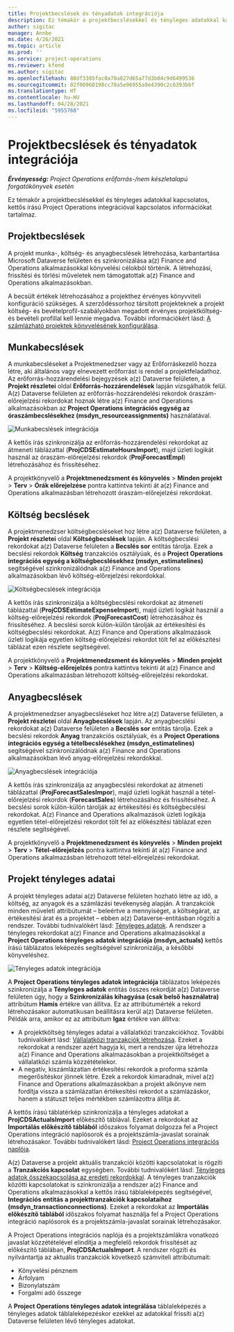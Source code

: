 ```yaml
---
title: Projektbecslések és tényadatok integrációja
description: Ez témakör a projektbecslésekkel és tényleges adatokkal kapcsolatos, kettős írású Project Operations integrációval kapcsolatos információkat tartalmaz.
author: sigitac
manager: Annbe
ms.date: 4/26/2021
ms.topic: article
ms.prod: ''
ms.service: project-operations
ms.reviewer: kfend
ms.author: sigitac
ms.openlocfilehash: 88df3385fac0a78a827d65a77d3b04c9d6499536
ms.sourcegitcommit: 02f00960198cc78a5e96955a9e4390c2c6393bbf
ms.translationtype: HT
ms.contentlocale: hu-HU
ms.lasthandoff: 04/28/2021
ms.locfileid: "5955768"
---
```

# <a name="project-estimates-and-actuals-integration"></a>Projektbecslések és tényadatok integrációja

_**Érvényesség:** Project Operations erőforrás-/nem készletalapú forgatókönyvek esetén_

Ez témakör a projektbecslésekkel és tényleges adatokkal kapcsolatos, kettős írású Project Operations integrációval kapcsolatos információkat tartalmaz.

## <a name="project-estimates"></a>Projektbecslések

A projekt munka-, költség- és anyagbecslések létrehozása, karbantartása Microsoft Dataverse felületen és szinkronizálása a(z) Finance and Operations alkalmazásokkal könyvelési célokból történik. A létrehozási, frissítési és törlési műveletek nem támogatottak a(z) Finance and Operations alkalmazásokban.

A becsült értékek létrehozásához a projekthez érvényes könyvviteli konfiguráció szükséges. A szerződéssorhoz társított projekteknek a projekt költség- és bevételprofil-szabályokban megadott érvényes projektköltség- és bevételi profillal kell lennie megadva. További információkért lásd: [A számlázható projektek könyvelésének konfigurálása](../project-accounting/configure-accounting-billable-projects.md#configure-project-cost-and-revenue-profile-rules).

## <a name="labor-estimates"></a>Munkabecslések

A munkabecsléseket a Projektmenedzser vagy az Erőforráskezelő hozza létre, aki általános vagy elnevezett erőforrást is rendel a projektfeladathoz. Az erőforrás-hozzárendelési bejegyzések a(z) Dataverse felületen, a **Projekt részletei** oldal **Erőforrás-hozzárendelések** lapján vizsgálhatók felül. A(z) Dataverse felületen az erőforrás-hozzárendelési rekordok óraszám-előrejelzési rekordokat hoznak létre a(z) Finance and Operations alkalmazásokban az **Project Operations integrációs egység az óraszámbecslésekhez (msdyn\_resourceassignments)** használatával.

   ![Munkabecslések integrációja](./Media/DW4LaborEstimates.png)

A kettős írás szinkronizálja az erőforrás-hozzárendelési rekordokat az átmeneti táblázattal (**ProjCDSEstimateHoursImport**), majd üzleti logikát használ az óraszám-előrejelzési rekordok (**ProjForecastEmpl**) létrehozásához és frissítéséhez.

A projektkönyvelő a **Projektmenedzsment és könyvelés** > **Minden projekt** > **Terv** > **Órák előrejelzése** pontra kattintva tekinti át a(z) Finance and Operations alkalmazásban létrehozott óraszám-előrejelzési rekordokat.

## <a name="expense-estimates"></a>Költség becslések

A projektmenedzser költségbecsléseket hoz létre a(z) Dataverse felületen, a **Projekt részletei** oldal **Költségbecslések** lapján. A költségbecslési rekordokat a(z) Dataverse felületen a **Becslés sor** entitás tárolja. Ezek a becslési rekordok **Költség** tranzakciós osztályúak, és a **Project Operations integrációs egység a költségbecslésekhez (msdyn\_estimatelines)** segítségével szinkronizálódnak a(z) Finance and Operations alkalmazásokban lévő költség-előrejelzési rekordokkal.

   ![Költségbecslések integrációja](./Media/DW4ExpenseEstimates.png)

A kettős írás szinkronizálja a költségbecslési rekordokat az átmeneti táblázattal (**ProjCDSEstimateExpenseImport**), majd üzleti logikát használ a költség-előrejelzési rekordok (**ProjForecastCost**) létrehozásához és frissítéséhez. A becslési sorok külön-külön tárolják az értékesítési és költségbecslési rekordokat. A(z) Finance and Operations alkalmazások üzleti logikája egyetlen költség-előrejelzési rekordot tölt fel az előkészítési táblázat ezen részlete segítségével.

A projektkönyvelő a **Projektmenedzsment és könyvelés** > **Minden projekt** > **Terv** > **Költség-előrejelzés** pontra kattintva tekinti át a(z) Finance and Operations alkalmazásban létrehozott költség-előrejelzési rekordokat.

## <a name="material-estimates"></a>Anyagbecslések

A projektmenedzser anyagbecsléseket hoz létre a(z) Dataverse felületen, a **Projekt részletei** oldal **Anyagbecslések** lapján. Az anyagbecslési rekordokat a(z) Dataverse felületen a **Becslés sor** entitás tárolja. Ezek a becslési rekordok **Anyag** tranzakciós osztályúak, és a **Project Operations integrációs egység a tételbecslésekhez (msdyn\_estimatelines)** segítségével szinkronizálódnak a(z) Finance and Operations alkalmazásokban lévő anyag-előrejelzési rekordokkal.

   ![Anyagbecslések integrációja](./Media/DW4MaterialEstimates.png)

A kettős írás szinkronizálja az anyagbecslési rekordokat az átmeneti táblázattal (**ProjForecastSalesImpor**), majd üzleti logikát használ a tétel-előrejelzési rekordok (**ForecastSales**) létrehozásához és frissítéséhez. A becslési sorok külön-külön tárolják az értékesítési és költségbecslési rekordokat. A(z) Finance and Operations alkalmazások üzleti logikája egyetlen tétel-előrejelzési rekordot tölt fel az előkészítési táblázat ezen részlete segítségével.

A projektkönyvelő a **Projektmenedzsment és könyvelés** > **Minden projekt** > **Terv** > **Tétel-előrejelzés** pontra kattintva tekinti át a(z) Finance and Operations alkalmazásban létrehozott tétel-előrejelzési rekordokat.

## <a name="project-actuals"></a>Projekt tényleges adatai

A projekt tényleges adatai a(z) Dataverse felületen hozható létre az idő, a költség, az anyagok és a számlázási tevékenység alapján. A tranzakciók minden műveleti attribútumát – beleértve a mennyiséget, a költségárat, az értékesítési árat és a projektet – ebben a(z) Dataverse-entitásban rögzíti a rendszer. További tudnivalókért lásd: [Tényleges adatok](../actuals/actuals-overview.md). A rendszer a tényleges rekordokat a(z) Finance and Operations alkalmazásokkal a **Project Operations tényleges adatok integrációja (msdyn\_actuals)** kettős írású táblázatos leképezés segítségével szinkronizálja, a későbbi könyveléshez.

   ![Tényleges adatok integrációja](./Media/DW4Actuals.png)

A **Project Operations tényleges adatok integrációja** táblázatos leképezés szinkronizálja a **Tényleges adatok** entitás összes rekordját a(z) Dataverse felületen úgy, hogy a **Szinkronizálás kihagyása (csak belső használatra)** attribútum **Hamis** értékre van állítva. Ez az attribútumérték a rekord létrehozásakor automatikusan beállításra kerül a(z) Dataverse felületen. Példák arra, amikor ez az attribútum **Igaz** értékre van állítva:

  - A projektköltség tényleges adatai a vállalatközi tranzakciókhoz. További tudnivalókért lásd: [Vállalatközi tranzakciók létrehozása](../project-accounting/create-intercompany-transactions.md). Ezeket a rekordokat a rendszer azért hagyja ki, mert a rendszer újra létrehozza a(z) Finance and Operations alkalmazásokban a projektköltséget a vállalatközi számla közzétételekor.
  - A negatív, kiszámlázatlan értékesítési rekordok a proforma számla megerősítéskor jönnek létre. Ezek a rekordok kimaradnak, mivel a(z) Finance and Operations alkalmazásokban a projekt alkönyve nem fordítja vissza a számlázatlan értékesítési rekordot a számlázáskor, hanem a státuszt teljes mértékben számlázottra állítja át.

A kettős írású táblatérkép szinkronizálja a tényleges adatokat a **ProjCDSActualsImport** előkészítő táblával. Ezeket a rekordokat az **Importálás előkészítő táblából** időszakos folyamat dolgozza fel a Project Operations integráció naplósorok és a projektszámla-javaslat sorainak létrehozásakor. További tudnivalókért lásd: [Project Operations integrációs naplója](../project-accounting/project-operations-integration-journal.md).

A(z) Dataverse a projekt aktuális tranzakciói közötti kapcsolatokat is rögzíti a **Tranzakciós kapcsolat** egységben. További tudnivalókért lásd: [Tényleges adatok összekapcsolása az eredeti rekordokkal](../actuals/linkingactuals.md). A tényleges tranzakciók közötti kapcsolatokat is szinkronizálja a rendszer a(z) Finance and Operations alkalmazásokkal a kettős írású táblaleképezés segítségével, **Integrációs entitás a projekttranzakciók kapcsolataihoz (msdyn\_transactionconnections)**. Ezeket a rekordokat az **Importálás előkészítő táblából** időszakos folyamat használja fel a Project Operations integráció naplósorok és a projektszámla-javaslat sorainak létrehozásakor.

A Project Operations integrációs naplója és a projektszámlákra vonatkozó javaslat közzétételével elindítja a megfelelő rekordok frissítését az előkészítő táblában, **ProjCDSActualsImport**. A rendszer rögzíti és nyilvántartja az aktuális tranzakciók következő számviteli attribútumait:

- Könyvelési pénznem
- Árfolyam
- Bizonylatszám
- Forgalmi adó összege

A **Project Operations tényleges adatok integrálása** táblaleképezés a tényleges adatok táblaleképezéskor ezekkel az adatokkal frissíti a(z) Dataverse felületen lévő tényleges adatokat.
